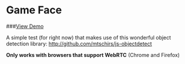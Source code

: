 # Game Face
###[View Demo](http://chrismbarr.github.io/game-face/test.htm)

A simple test (for right now) that makes use of this wonderful object detection library: http://github.com/mtschirs/js-objectdetect

**Only works with browsers that support WebRTC** (Chrome and Firefox)